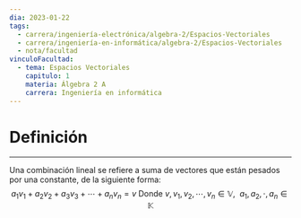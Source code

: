 ```yaml
---
dia: 2023-01-22
tags:
  - carrera/ingeniería-electrónica/algebra-2/Espacios-Vectoriales
  - carrera/ingeniería-en-informática/algebra-2/Espacios-Vectoriales
  - nota/facultad
vinculoFacultad:
  - tema: Espacios Vectoriales
    capitulo: 1
    materia: Álgebra 2 A
    carrera: Ingeniería en informática
---
```

# Definición
---
Una combinación lineal se refiere a suma de vectores que están pesados por una constante, de la siguiente forma: $$a_1v_1+a_2v_2+a_3v_3+\cdots+a_nv_n=v \text{ Donde } v,v_1,v_2,\cdots,v_n\in\mathbb{V}, ~~a_1,a_2,\cdot,a_n\in\mathbb{K}$$ 
